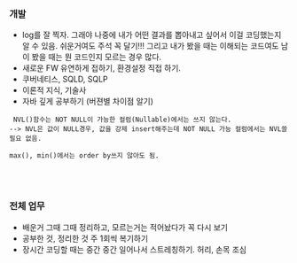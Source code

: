### 개발
- log를 잘 찍자. 그래야 나중에 내가 어떤 결과를 뽑아내고 싶어서 이걸 코딩했는지 알 수 있음. 쉬운거여도 주석 꼭 달기!!! 그리고 내가 봤을 때는 이해되는 코드여도 남이 봤을 때는 뭔 코드인지 모르는 경우 많다.
- 새로운 FW 유연하게 접하기, 환경설정 직접 하기.
- 쿠버네티스, SQLD, SQLP
- 이론적 지식, 기술사
- 자바 깊게 공부하기 (버젼별 차이점 알기)


~~~
 NVL()함수는 NOT NULL이 가능한 컬럼(Nullable)에서는 쓰지 않는다.
--> NVL은 값이 NULL경우, 값을 강제 insert해주는데 NOT NULL 가능 컬럼에서는 NVL쓸 필요 없음.
~~~

~~~
max(), min()에서는 order by쓰지 않아도 됨. 
~~~
<br/><br/>

### 전체 업무
- 배운거 그때 그때 정리하고, 모르는거는 적어놨다가 꼭 다시 보기
- 공부한 것, 정리한 것 주 1회씩 복기하기
- 장시간 코딩할 때는 중간 중간 일어나서 스트레칭하기. 허리, 손목 조심
<br/><br/>

#
